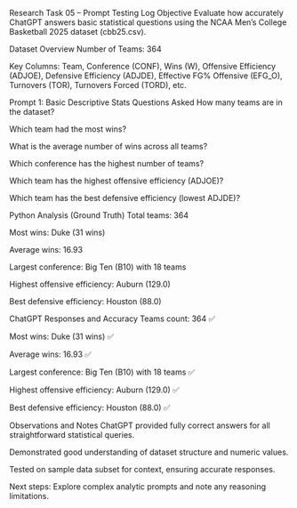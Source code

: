 Research Task 05 – Prompt Testing Log
Objective
Evaluate how accurately ChatGPT answers basic statistical questions using the NCAA Men’s College Basketball 2025 dataset (cbb25.csv).

Dataset Overview
Number of Teams: 364

Key Columns: Team, Conference (CONF), Wins (W), Offensive Efficiency (ADJOE), Defensive Efficiency (ADJDE), Effective FG% Offensive (EFG_O), Turnovers (TOR), Turnovers Forced (TORD), etc.

Prompt 1: Basic Descriptive Stats
Questions Asked
How many teams are in the dataset?

Which team had the most wins?

What is the average number of wins across all teams?

Which conference has the highest number of teams?

Which team has the highest offensive efficiency (ADJOE)?

Which team has the best defensive efficiency (lowest ADJDE)?

Python Analysis (Ground Truth)
Total teams: 364

Most wins: Duke (31 wins)

Average wins: 16.93

Largest conference: Big Ten (B10) with 18 teams

Highest offensive efficiency: Auburn (129.0)

Best defensive efficiency: Houston (88.0)

ChatGPT Responses and Accuracy
Teams count: 364 ✅

Most wins: Duke (31 wins) ✅

Average wins: 16.93 ✅

Largest conference: Big Ten (B10) with 18 teams ✅

Highest offensive efficiency: Auburn (129.0) ✅

Best defensive efficiency: Houston (88.0) ✅

Observations and Notes
ChatGPT provided fully correct answers for all straightforward statistical queries.

Demonstrated good understanding of dataset structure and numeric values.

Tested on sample data subset for context, ensuring accurate responses.

Next steps: Explore complex analytic prompts and note any reasoning limitations.